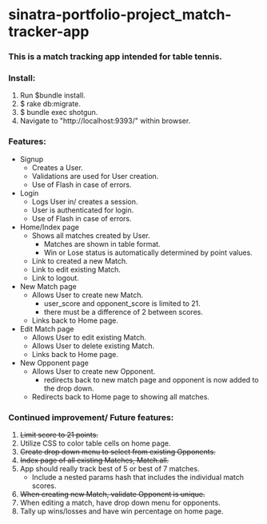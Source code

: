 # sinatra-portfolio-project_match-tracker-app
 
### This is a match tracking app intended for table tennis.

### Install:
1. Run $bundle install.
2. $ rake db:migrate.
3. $ bundle exec shotgun.
4. Navigate to "http://localhost:9393/" within browser.

### Features:
- Signup
    * Creates a User.
    * Validations are used for User creation.
    * Use of Flash in case of errors.
- Login
    * Logs User in/ creates a session.
    * User is authenticated for login.
    * Use of Flash in case of errors.
- Home/Index page
    * Shows all matches created by User.
        - Matches are shown in table format.
        - Win or Lose status is automatically determined by point values.
    * Link to created a new Match.
    * Link to edit existing Match.
    * Link to logout.
- New Match page
    * Allows User to create new Match.
        - user_score and opponent_score is limited to 21.
        - there must be a difference of 2 between scores.
    * Links back to Home page.
- Edit Match page
    * Allows User to edit existing Match.
    * Allows User to delete existing Match.
    * Links back to Home page.
- New Opponent page
    * Allows User to create new Opponent.
        - redirects back to new match page and opponent is now added to the drop down.
    * Redirects back to Home page to showing all matches.
    

### Continued improvement/ Future features:
1. ~~Limit score to 21 points.~~
2. Utilize CSS to color table cells on home page.
3. ~~Create drop down menu to select from existing Opponents.~~
4. ~~Index page of all existing Matches, Match.all.~~
5. App should really track best of 5 or best of 7 matches. 
    * Include a nested params hash that includes the individual match scores.
6. ~~When creating new Match, validate Opponent is unique.~~
7. When editing a match, have drop down menu for opponents.
8. Tally up wins/losses and have win percentage on home page. 


